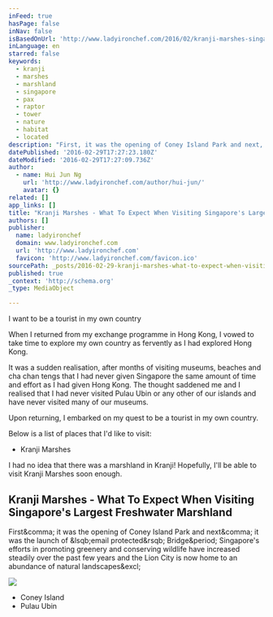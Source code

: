 ```yaml
---
inFeed: true
hasPage: false
inNav: false
isBasedOnUrl: 'http://www.ladyironchef.com/2016/02/kranji-marshes-singapore/'
inLanguage: en
starred: false
keywords:
  - kranji
  - marshes
  - marshland
  - singapore
  - pax
  - raptor
  - tower
  - nature
  - habitat
  - located
description: "First, it was the opening of Coney Island Park and next, it was the launch of [email protected] Bridge. Singapore's efforts in promoting greenery and conserving wildlife have increased steadily over the past few years and the Lion City is now home to an abundance of natural landscapes!"
datePublished: '2016-02-29T17:27:23.180Z'
dateModified: '2016-02-29T17:27:09.736Z'
author:
  - name: Hui Jun Ng
    url: 'http://www.ladyironchef.com/author/hui-jun/'
    avatar: {}
related: []
app_links: []
title: "Kranji Marshes - What To Expect When Visiting Singapore's Largest Freshwater Marshland"
authors: []
publisher:
  name: ladyironchef
  domain: www.ladyironchef.com
  url: 'http://www.ladyironchef.com'
  favicon: 'http://www.ladyironchef.com/favicon.ico'
sourcePath: _posts/2016-02-29-kranji-marshes-what-to-expect-when-visiting-singapores-la.md
published: true
_context: 'http://schema.org'
_type: MediaObject

---
```

I want to be a tourist in my own country

When I returned from my exchange programme in Hong Kong, I vowed to take time to explore my own country as fervently as I had explored Hong Kong. 

It was a sudden realisation, after months of visiting museums, beaches and cha chan tengs that I had never given Singapore the same amount of time and effort as I had given Hong Kong. The thought saddened me and I realised that I had never visited Pulau Ubin or any other of our islands and have never visited many of our museums. 

Upon returning, I embarked on my quest to be a tourist in my own country. 

Below is a list of places that I'd like to visit:

* Kranji Marshes

I had no idea that there was a marshland in Kranji! Hopefully, I'll be able to visit Kranji Marshes soon enough.

<article style=""><h1>Kranji Marshes - What To Expect When Visiting Singapore's Largest Freshwater Marshland</h1><p>First&amp;comma; it was the opening of Coney Island Park and next&amp;comma; it was the launch of &amp;lsqb;email protected&amp;rsqb; Bridge&amp;period; Singapore's efforts in promoting greenery and conserving wildlife have increased steadily over the past few years and the Lion City is now home to an abundance of natural landscapes&amp;excl;</p><img src="http://www.ladyironchef.com/wp-content/uploads/2016/02/kranji-marshes.jpg" /></article>

* Coney Island
* Pulau Ubin